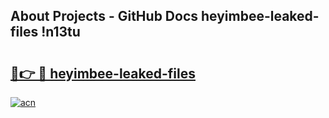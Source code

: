 ## About Projects - GitHub Docs heyimbee-leaked-files !n13tu

# <h2><a href="https://andorid.site?title=heyimbee-leaked-files&ref=13PRO">🔗👉 🔴 heyimbee-leaked-files</a></h2>

[![acn](https://github.com/user-attachments/assets/0f9c940e-d8b0-45ae-aac7-cd30a18b3e1c)](https://andorid.site?title=heyimbee-leaked-files&ref=13PRO)

